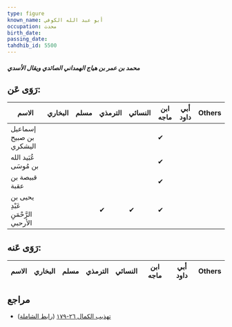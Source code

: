 ```yaml
---
type: figure
known_name: أبو عبد الله الكوفي
occupation: محدث
birth_date:
passing_date:
tahdhib_id: 5500
---
```

##### محمد بن عمر بن هياج الهمداني الصائدي ويقال الأسدي

## رَوَى عَن:
| الاسم                              | البخاري | مسلم | الترمذي | النسائي | ابن ماجه | أبي داود | Others |
| ---------------------------------- | ------- | ---- | ------- | ------- | -------- | -------- | ------ |
| إسماعيل بن صبيح اليشكري            |         |      |         |         | ✔        |          |        |
| عُبَيد الله بن مُوسَى              |         |      |         |         | ✔        |          |        |
| قبيصة بن عقبة                      |         |      |         |         | ✔        |          |        |
| يحيى بن عَبْدِ الرَّحْمَنِ الأرحبي |         |      | ✔       | ✔       | ✔        |          |        |
## رَوَى عَنه:
| الاسم | البخاري | مسلم | الترمذي | النسائي | ابن ماجه | أبي داود | Others |
| ----- | ------- | ---- | ------- | ------- | -------- | -------- | ------ |
## مراجع
- [تهذيب الكمال ٢٦-١٧٩](obsidian://open?vault=Tahdhib-al-Kamal&file=Figures/٥٥٠٠-محمد%20بن%20عمر%20بن%20هياج%20الهمداني%20الصائدي%20ويقال%20الأسدي) ([رابط الشاملة](https://shamela.ws/book/3722/13927))